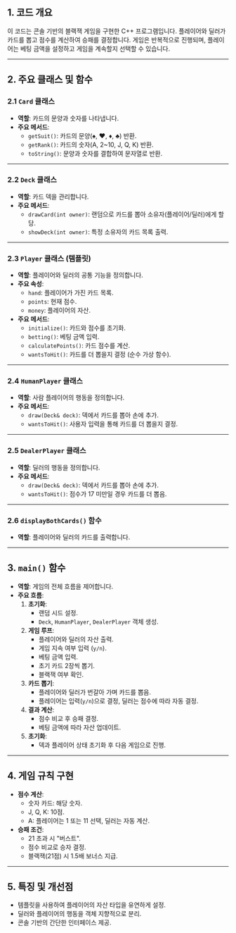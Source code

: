 ## 1. **코드 개요**
이 코드는 콘솔 기반의 블랙잭 게임을 구현한 C++ 프로그램입니다. 플레이어와 딜러가 카드를 뽑고 점수를 계산하여 승패를 결정합니다. 게임은 반복적으로 진행되며, 플레이어는 베팅 금액을 설정하고 게임을 계속할지 선택할 수 있습니다.

---

## 2. **주요 클래스 및 함수**

### 2.1 **`Card` 클래스**
- **역할**: 카드의 문양과 숫자를 나타냅니다.
- **주요 메서드**:
  - `getSuit()`: 카드의 문양(♠, ♥, ♦, ♣) 반환.
  - `getRank()`: 카드의 숫자(A, 2~10, J, Q, K) 반환.
  - `toString()`: 문양과 숫자를 결합하여 문자열로 반환.

---

### 2.2 **`Deck` 클래스**
- **역할**: 카드 덱을 관리합니다.
- **주요 메서드**:
  - `drawCard(int owner)`: 랜덤으로 카드를 뽑아 소유자(플레이어/딜러)에게 할당.
  - `showDeck(int owner)`: 특정 소유자의 카드 목록 출력.

---

### 2.3 **`Player` 클래스 (템플릿)**
- **역할**: 플레이어와 딜러의 공통 기능을 정의합니다.
- **주요 속성**:
  - `hand`: 플레이어가 가진 카드 목록.
  - `points`: 현재 점수.
  - `money`: 플레이어의 자산.
- **주요 메서드**:
  - `initialize()`: 카드와 점수를 초기화.
  - `betting()`: 베팅 금액 입력.
  - `calculatePoints()`: 카드 점수를 계산.
  - `wantsToHit()`: 카드를 더 뽑을지 결정 (순수 가상 함수).

---

### 2.4 **`HumanPlayer` 클래스**
- **역할**: 사람 플레이어의 행동을 정의합니다.
- **주요 메서드**:
  - `draw(Deck& deck)`: 덱에서 카드를 뽑아 손에 추가.
  - `wantsToHit()`: 사용자 입력을 통해 카드를 더 뽑을지 결정.

---

### 2.5 **`DealerPlayer` 클래스**
- **역할**: 딜러의 행동을 정의합니다.
- **주요 메서드**:
  - `draw(Deck& deck)`: 덱에서 카드를 뽑아 손에 추가.
  - `wantsToHit()`: 점수가 17 미만일 경우 카드를 더 뽑음.

---

### 2.6 **`displayBothCards()` 함수**
- **역할**: 플레이어와 딜러의 카드를 출력합니다.

---

## 3. **`main()` 함수**
- **역할**: 게임의 전체 흐름을 제어합니다.
- **주요 흐름**:
  1. **초기화**:
     - 랜덤 시드 설정.
     - `Deck`, `HumanPlayer`, `DealerPlayer` 객체 생성.
  2. **게임 루프**:
     - 플레이어와 딜러의 자산 출력.
     - 게임 지속 여부 입력 (`y/n`).
     - 베팅 금액 입력.
     - 초기 카드 2장씩 뽑기.
     - 블랙잭 여부 확인.
  3. **카드 뽑기**:
     - 플레이어와 딜러가 번갈아 가며 카드를 뽑음.
     - 플레이어는 입력(`y/n`)으로 결정, 딜러는 점수에 따라 자동 결정.
  4. **결과 계산**:
     - 점수 비교 후 승패 결정.
     - 베팅 금액에 따라 자산 업데이트.
  5. **초기화**:
     - 덱과 플레이어 상태 초기화 후 다음 게임으로 진행.

---

## 4. **게임 규칙 구현**
- **점수 계산**:
  - 숫자 카드: 해당 숫자.
  - J, Q, K: 10점.
  - A: 플레이어는 1 또는 11 선택, 딜러는 자동 계산.
- **승패 조건**:
  - 21 초과 시 "버스트".
  - 점수 비교로 승자 결정.
  - 블랙잭(21점) 시 1.5배 보너스 지급.

---

## 5. **특징 및 개선점**
- 템플릿을 사용하여 플레이어의 자산 타입을 유연하게 설정.
- 딜러와 플레이어의 행동을 객체 지향적으로 분리.
- 콘솔 기반의 간단한 인터페이스 제공.


